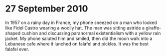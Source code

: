 
# 27 September 2010

In 1957 on a rainy day in France, my phone sneezed on a man who looked like Fidel Castro wearing a woolly hat.  The man was sitting astride a giraffe-shaped cushion and discussing paranormal existentialism with a yellow rain jacket.  My phone saluted him and smiled, then did the moon walk into a Lebanese cafe where it lunched on falafel and pickles.  It was the best falafel ever.

